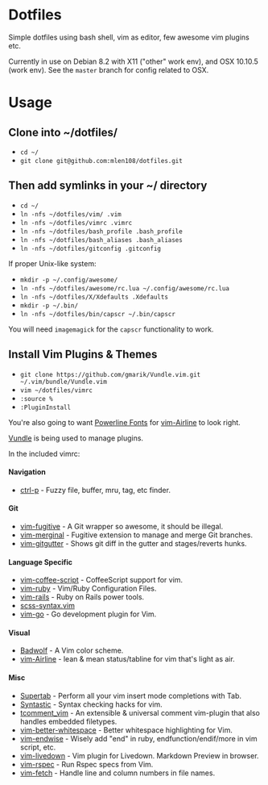 Dotfiles
========

Simple dotfiles using bash shell, vim as editor, few awesome vim plugins etc.

Currently in use on Debian 8.2 with X11 ("other" work env), and OSX 10.10.5 (work env). See the `master` branch for config related to OSX.

Usage
========

## Clone into ~/dotfiles/

* `cd ~/`
* `git clone git@github.com:mlen108/dotfiles.git`

## Then add symlinks in your ~/ directory

* `cd ~/`
* `ln -nfs ~/dotfiles/vim/ .vim`
* `ln -nfs ~/dotfiles/vimrc .vimrc`
* `ln -nfs ~/dotfiles/bash_profile .bash_profile`
* `ln -nfs ~/dotfiles/bash_aliases .bash_aliases`
* `ln -nfs ~/dotfiles/gitconfig .gitconfig`

If proper Unix-like system:
* `mkdir -p ~/.config/awesome/`
* `ln -nfs ~/dotfiles/awesome/rc.lua ~/.config/awesome/rc.lua`
* `ln -nfs ~/dotfiles/X/Xdefaults .Xdefaults`
* `mkdir -p ~/.bin/`
* `ln -nfs ~/dotfiles/bin/capscr ~/.bin/capscr`

You will need `imagemagick` for the `capscr` functionality to work.

## Install Vim Plugins & Themes

* `git clone https://github.com/gmarik/Vundle.vim.git ~/.vim/bundle/Vundle.vim`
* `vim ~/dotfiles/vimrc`
* `:source %`
* `:PluginInstall`

You're also going to want [Powerline Fonts](https://github.com/powerline/fonts) for [vim-Airline](https://github.com/bling/vim-airline) to look right.

[Vundle](https://github.com/gmarik/Vundle.vim) is being used to manage plugins.

In the included vimrc:

#### Navigation

* [ctrl-p](https://github.com/kien/ctrlp.vim) - Fuzzy file, buffer, mru, tag, etc finder.

#### Git

* [vim-fugitive](https://github.com/tpope/vim-fugitive) - A Git wrapper so awesome, it should be illegal.
* [vim-merginal](https://github.com/idanarye/vim-merginal) - Fugitive extension to manage and merge Git branches.
* [vim-gitgutter](https://github.com/airblade/vim-gitgutter) - Shows git diff in the gutter and stages/reverts hunks.

#### Language Specific
* [vim-coffee-script](https://github.com/kchmck/vim-coffee-script) - CoffeeScript support for vim.
* [vim-ruby](https://github.com/vim-ruby/vim-ruby) - Vim/Ruby Configuration Files.
* [vim-rails](https://github.com/tpope/vim-rails) - Ruby on Rails power tools.
* [scss-syntax.vim](https://github.com/cakebaker/scss-syntax.vim)
* [vim-go](https://github.com/fatih/vim-go) - Go development plugin for Vim.

#### Visual

* [Badwolf](https://github.com/sjl/badwolf) - A Vim color scheme.
* [vim-Airline](https://github.com/bling/vim-airline) - lean & mean status/tabline for vim that's light as air.

#### Misc

* [Supertab](https://github.com/ervandew/supertab) - Perform all your vim insert mode completions with Tab.
* [Syntastic](https://github.com/scrooloose/syntastic) - Syntax checking hacks for vim.
* [tcomment_vim](https://github.com/tomtom/tcomment_vim) - An extensible & universal comment vim-plugin that also handles embedded filetypes.
* [vim-better-whitespace](https://github.com/ntpeters/vim-better-whitespace) - Better whitespace highlighting for Vim.
* [vim-endwise](https://github.com/tpope/vim-endwise) - Wisely add "end" in ruby, endfunction/endif/more in vim script, etc.
* [vim-livedown](https://github.com/shime/vim-livedown) - Vim plugin for Livedown. Markdown Preview in browser.
* [vim-rspec](https://github.com/thoughtbot/vim-rspec) - Run Rspec specs from Vim.
* [vim-fetch](https://github.com/kopischke/vim-fetch) - Handle line and column numbers in file names.

